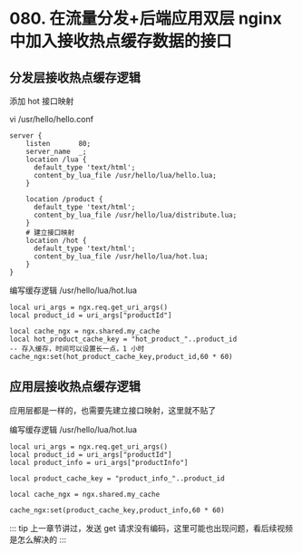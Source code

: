 # 080. 在流量分发+后端应用双层 nginx 中加入接收热点缓存数据的接口

## 分发层接收热点缓存逻辑
添加 hot 接口映射

vi /usr/hello/hello.conf

```
server {
    listen       80;
    server_name  _;
    location /lua {
      default_type 'text/html';
      content_by_lua_file /usr/hello/lua/hello.lua;
    }

    location /product {
      default_type 'text/html';
      content_by_lua_file /usr/hello/lua/distribute.lua;
    }
    # 建立接口映射
    location /hot {
      default_type 'text/html';
      content_by_lua_file /usr/hello/lua/hot.lua;
    }                                               
}

```

编写缓存逻辑 /usr/hello/lua/hot.lua

```
local uri_args = ngx.req.get_uri_args()
local product_id = uri_args["productId"]

local cache_ngx = ngx.shared.my_cache
local hot_product_cache_key = "hot_product_"..product_id
-- 存入缓存，时间可以设置长一点，1 小时
cache_ngx:set(hot_product_cache_key,product_id,60 * 60)
```



## 应用层接收热点缓存逻辑

应用层都是一样的，也需要先建立接口映射，这里就不贴了

编写缓存逻辑 /usr/hello/lua/hot.lua

```
local uri_args = ngx.req.get_uri_args()
local product_id = uri_args["productId"]
local product_info = uri_args["productInfo"]

local product_cache_key = "product_info_"..product_id

local cache_ngx = ngx.shared.my_cache

cache_ngx:set(product_cache_key,product_info,60 * 60)
```

::: tip
上一章节讲过，发送 get 请求没有编码，这里可能也出现问题，看后续视频是怎么解决的
:::
